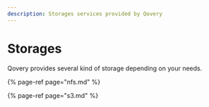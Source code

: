 ```yaml
---
description: Storages services provided by Qovery
---
```


# Storages

Qovery provides several kind of storage depending on your needs.

{% page-ref page="nfs.md" %}

{% page-ref page="s3.md" %}





